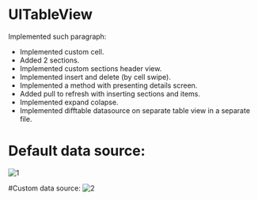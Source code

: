 # UITableView

Implemented such paragraph:

- Implemented custom cell.
- Added 2 sections.
- Implemented custom sections header view.
- Implemented insert and delete (by cell swipe).
- Implemented a method with presenting details screen.
- Added pull to refresh with inserting sections and items.
- Implemented expand colapse.
- Implemented difftable datasource on separate table view in a separate file.


# Default data source:
![1](https://user-images.githubusercontent.com/51968448/167387200-b73a1912-43bb-46da-a877-3ea37122cf5a.gif)

#Custom data source:
![2](https://user-images.githubusercontent.com/51968448/167387302-dfee01c7-25ff-447f-8ecc-0fe7bff133fa.gif)

